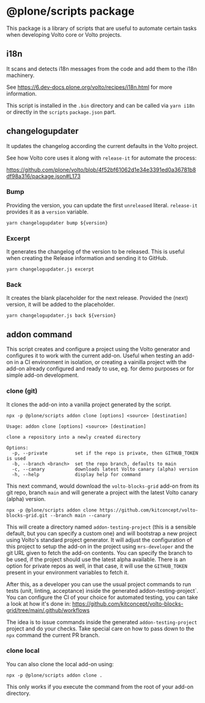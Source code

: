 # @plone/scripts package

This package is a library of scripts that are useful to automate certain tasks when developing Volto core or Volto projects.

## i18n

It scans and detects i18n messages from the code and add them to the i18n machinery.

See https://6.dev-docs.plone.org/volto/recipes/i18n.html for more information.

This script is installed in the `.bin` directory and can be called via `yarn i18n` or directly in the `scripts` `package.json` part.

## changelogupdater

It updates the changelog according the current defaults in the Volto project.

See how Volto core uses it along with `release-it` for automate the process:

https://github.com/plone/volto/blob/4f52bf61062d1e34e3391ed0a36781b8df98a316/package.json#L173

### Bump

Providing the version, you can update the first `unreleased` literal. `release-it` provides it as a `version` variable.

```shell
yarn changelogupdater bump ${version}
```

### Excerpt

It generates the changelog of the version to be released. This is useful when creating the Release information and sending it to GitHub.

```shell
yarn changelogupdater.js excerpt
```

### Back

It creates the blank placeholder for the next release. Provided the (next) version, it will be added to the placeholder.

```shell
yarn changelogupdater.js back ${version}
```

## addon command

This script creates and configure a project using the Volto generator and configures it to work with the current add-on.
Useful when testing an add-on in a CI environment in isolation, or creating a vainilla project with the add-on already configured and ready to use, eg. for demo purposes or for simple add-on development.

### clone (git)

It clones the add-on into a vanilla project generated by the script.

`npx -p @plone/scripts addon clone [options] <source> [destination]`

    Usage: addon clone [options] <source> [destination]

    clone a repository into a newly created directory

    Options:
      -p, --private          set if the repo is private, then GITHUB_TOKEN is used
      -b, --branch <branch>  set the repo branch, defaults to main
      -c, --canary           downloads latest Volto canary (alpha) version
      -h, --help             display help for command

This next command, would download the `volto-blocks-grid` add-on from its git repo, branch `main` and will generate a project with the latest Volto canary (alpha) version.

```shell
npx -p @plone/scripts addon clone https://github.com/kitconcept/volto-blocks-grid.git --branch main --canary
```

This will create a directory named `addon-testing-project` (this is a sensible default, but you can specify a custom one) and will bootstrap a new project using Volto's standard project generator.
It will adjust the configuration of this project to setup the add-on in the project using `mrs-developer` and the git URL given to fetch the add-on contents.
You can specify the branch to be used, if the project should use the latest alpha available.
There is an option for private repos as well, in that case, it will use the `GITHUB_TOKEN` present in your environment variables to fetch it.

After this, as a developer you can use the usual project commands to run tests (unit, linting, acceptance) inside the generated addon-testing-project`.
You can configure the CI of your choice for automated testing, you can take a look at how it's done in: https://github.com/kitconcept/volto-blocks-grid/tree/main/.github/workflows

The idea is to issue commands inside the generated `addon-testing-project` project and do your checks.
Take special care on how to pass down to the `npx` command the current PR branch.

### clone local

You can also clone the local add-on using:

```shell
npx -p @plone/scripts addon clone .
```

This only works if you execute the command from the root of your add-on directory.

